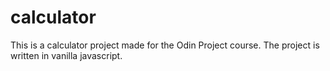 # calculator
This is a calculator project made for the Odin Project course.
The project is written in vanilla javascript.